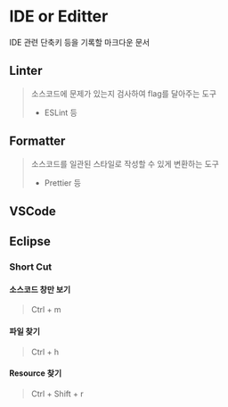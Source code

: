 # IDE or Editter

IDE 관련 단축키 등을 기록할 마크다운 문서

## Linter

> 소스코드에 문제가 있는지 검사하여 flag를 달아주는 도구
>
> -   ESLint 등

## Formatter

> 소스코드를 일관된 스타일로 작성할 수 있게 변환하는 도구
>
> -   Prettier 등

## VSCode

## Eclipse

### Short Cut

#### 소스코드 창만 보기

> Ctrl + m

#### 파일 찾기

> Ctrl + h

#### Resource 찾기

> Ctrl + Shift + r
